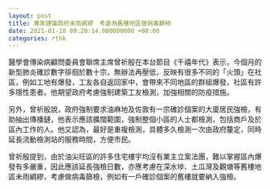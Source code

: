 ```yaml
---
layout: post
title: 專家建議政府未雨綢繆　考慮為舊樓地區做病毒篩檢
date: 2021-01-18 09:20:14.000000000 +08:00
categories: rthk
---
```


醫學會傳染病顧問委員會聯席主席曾祈殷在本台節目《千禧年代》表示，今個月的新型肺炎確診數字徘徊於數十宗，無辦法再壓低，反映有很多不同的「火頭」在社區，例如工地有爆發，工友各自返回家中，會帶來不同地區的群組爆發，社區有許多隱性患者。他期望政府考慮強制建築工友檢測，加強相關的防疫措施。

另外，曾祈殷說，政府強制要求油麻地及佐敦有一宗確診個案的大廈居民強檢，有助抽出傳播鏈，他表示應該擴闊範圍，強制整個小區的人士都檢測，包括商戶及於區內工作的人。他又認為，最好是重複檢測，具體多久檢測一次由政府釐定，同時延長流動檢測站的服務時間，方便市民。

曾祈殷提到，由於油尖旺區的許多住宅樓宇均沒有業主立案法團，難以掌握區內爆發有多嚴重，因此應該延長強檢日數，亦應考慮在深水埗、土瓜灣及觀塘等舊樓地區未雨綢繆，考慮做病毒篩檢，例如有一戶確診個案的舊樓就要納入強檢。

